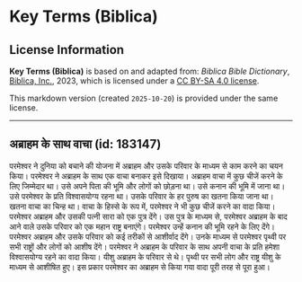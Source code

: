 # Key Terms (Biblica)

## License Information

**Key Terms (Biblica)** is based on and adapted from: _Biblica Bible Dictionary_, [Biblica, Inc.](https://www.biblica.com/), 2023, which is licensed under a [CC BY-SA 4.0 license](https://creativecommons.org/licenses/by-sa/4.0/legalcode.en).

This markdown version (created `2025-10-20`) is provided under the same license.



--------------------------------

## अब्राहम के साथ वाचा (id: 183147)

परमेश्वर ने दुनिया को बचाने की योजना में अब्राहम और उसके परिवार के माध्यम से काम करने का चयन किया। परमेश्वर ने अब्राहम के साथ एक वाचा बनाकर इसे दिखाया। अब्राहम वाचा में कुछ चीजें करने के लिए जिम्मेदार था। उसे अपने पिता की भूमि और लोगों को छोड़ना था। उसे कनान की भूमि में जाना था। उसे परमेश्वर के प्रति विश्वासयोग्य रहना था। उसके परिवार के हर पुरुष का खतना किया जाना था। खतना वाचा का चिन्ह था। वाचा के हिस्से के रूप में, परमेश्वर ने भी कुछ चीजें करने का वादा किया। परमेश्वर अब्राहम और उसकी पत्नी सारा को एक पुत्र देंगे। उस पुत्र के माध्यम से, परमेश्वर अब्राहम के बाद आने वाले उसके परिवार को एक महान राष्ट्र बनाएंगे। परमेश्वर उन्हें कनान की भूमि रहने के लिए देंगे। परमेश्वर अब्राहम और उसके परिवार को कई तरीकों से आशीर्वाद देंगे। उनके माध्यम से परमेश्वर पृथ्वी पर सभी राष्ट्रों और लोगों को आशीष देंगे। परमेश्वर ने अब्राहम के परिवार के साथ अपनी वाचा के प्रति हमेशा विश्वासयोग्य रहने का वादा किया। यीशु अब्राहम के परिवार से थे। पृथ्वी पर सभी लोग और राष्ट्र यीशु के माध्यम से आशीषित हुए। इस प्रकार परमेश्वर का अब्राहम से किया गया वादा पूरी तरह से पूरा हुआ।


